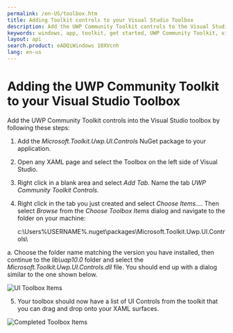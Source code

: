 ```yaml
---
permalink: /en-US/toolbox.htm
title: Adding Toolkit controls to your Visual Studio Toolbox
description: Add the UWP Community Toolkit controls to the Visual Studio toolbox
keywords: windows, app, toolkit, get started, UWP Community Toolkit, visual studio toolbox, UI controls
layout: api
search.product: eADQiWindows 10XVcnh
lang: en-us
---
```


# Adding the UWP Community Toolkit to your Visual Studio Toolbox

Add the UWP Community Toolkit controls into the Visual Studio toolbox by following these steps:

1) Add the *Microsoft.Toolkit.Uwp.UI.Controls* NuGet package to your application. 

2) Open any XAML page and select the Toolbox on the left side of Visual Studio.

3) Right click in a blank area and select *Add Tab*.  Name the tab *UWP Community Toolkit Controls*.

4) Right click in the tab you just created and select *Choose Items...*.  Then select *Browse* from the *Choose Toolbox Items* dialog and navigate to the folder on your machine:

    c:\Users\%USERNAME%\.nuget\packages\Microsoft.Toolkit.Uwp.UI.Controls\

a.  Choose the folder name matching the version you have installed, then continue to the *lib\uap10.0* folder and select the *Microsoft.Toolkit.Uwp.UI.Controls.dll* file.  You should end up with a dialog similar to the one shown below.

![UI Toolbox Items]({{site.baseurl}}/resources/images/choosetoolboxitems.png "Choose Toolbox Image")

5) Your toolbox should now have a list of UI Controls from the toolkit that you can drag and drop onto your XAML surfaces.

![Completed Toolbox Items]({{site.baseurl}}/resources/images/toolboxfinal.png "Toolbox Final Image")

